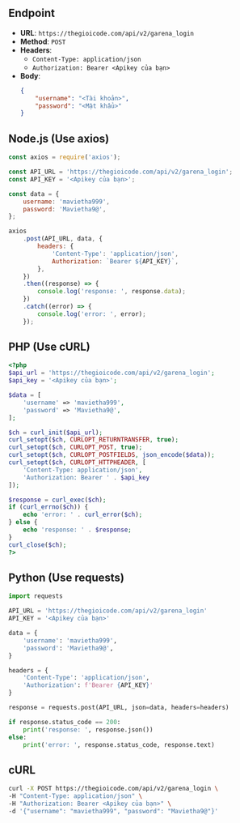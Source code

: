 ## Endpoint

-   **URL**: `https://thegioicode.com/api/v2/garena_login`
-   **Method**: `POST`
-   **Headers**:
    -   `Content-Type: application/json`
    -   `Authorization: Bearer <Apikey của bạn>`
-   **Body**:
    ```json
    {
        "username": "<Tài khoản>",
        "password": "<Mật khẩu>"
    }
    ```

## Node.js (Use axios)

```javascript
const axios = require('axios');

const API_URL = 'https://thegioicode.com/api/v2/garena_login';
const API_KEY = '<Apikey của bạn>';

const data = {
    username: 'mavietha999',
    password: 'Mavietha9@',
};

axios
    .post(API_URL, data, {
        headers: {
            'Content-Type': 'application/json',
            Authorization: `Bearer ${API_KEY}`,
        },
    })
    .then((response) => {
        console.log('response: ', response.data);
    })
    .catch((error) => {
        console.log('error: ', error);
    });
```

## PHP (Use cURL)

```php
<?php
$api_url = 'https://thegioicode.com/api/v2/garena_login';
$api_key = '<Apikey của bạn>';

$data = [
    'username' => 'mavietha999',
    'password' => 'Mavietha9@',
];

$ch = curl_init($api_url);
curl_setopt($ch, CURLOPT_RETURNTRANSFER, true);
curl_setopt($ch, CURLOPT_POST, true);
curl_setopt($ch, CURLOPT_POSTFIELDS, json_encode($data));
curl_setopt($ch, CURLOPT_HTTPHEADER, [
    'Content-Type: application/json',
    'Authorization: Bearer ' . $api_key
]);

$response = curl_exec($ch);
if (curl_errno($ch)) {
    echo 'error: ' . curl_error($ch);
} else {
    echo 'response: ' . $response;
}
curl_close($ch);
?>
```

## Python (Use requests)

```python
import requests

API_URL = 'https://thegioicode.com/api/v2/garena_login'
API_KEY = '<Apikey của bạn>'

data = {
    'username': 'mavietha999',
    'password': 'Mavietha9@',
}

headers = {
    'Content-Type': 'application/json',
    'Authorization': f'Bearer {API_KEY}'
}

response = requests.post(API_URL, json=data, headers=headers)

if response.status_code == 200:
    print('response: ', response.json())
else:
    print('error: ', response.status_code, response.text)
```

## cURL

```bash
curl -X POST https://thegioicode.com/api/v2/garena_login \
-H "Content-Type: application/json" \
-H "Authorization: Bearer <Apikey của bạn>" \
-d '{"username": "mavietha999", "password": "Mavietha9@"}'
```
